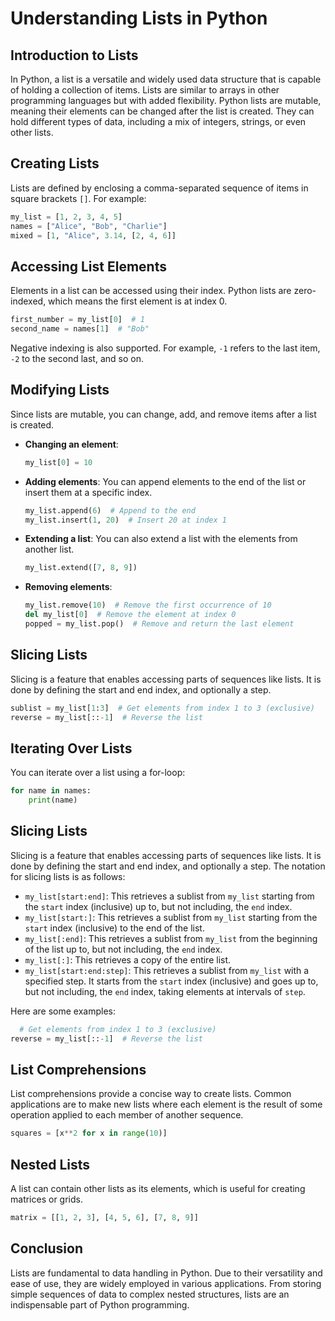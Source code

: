 # Understanding Lists in Python

## Introduction to Lists

In Python, a list is a versatile and widely used data structure that is capable of holding a collection of items. Lists are similar to arrays in other programming languages but with added flexibility. Python lists are mutable, meaning their elements can be changed after the list is created. They can hold different types of data, including a mix of integers, strings, or even other lists.

## Creating Lists

Lists are defined by enclosing a comma-separated sequence of items in square brackets `[]`. For example:

```python
my_list = [1, 2, 3, 4, 5]
names = ["Alice", "Bob", "Charlie"]
mixed = [1, "Alice", 3.14, [2, 4, 6]]
```

## Accessing List Elements

Elements in a list can be accessed using their index. Python lists are zero-indexed, which means the first element is at index 0.

```python
first_number = my_list[0]  # 1
second_name = names[1]  # "Bob"
```

Negative indexing is also supported. For example, `-1` refers to the last item, `-2` to the second last, and so on.

## Modifying Lists

Since lists are mutable, you can change, add, and remove items after a list is created.

- **Changing an element**: 
  ```python
  my_list[0] = 10
  ```

- **Adding elements**: You can append elements to the end of the list or insert them at a specific index.
  ```python
  my_list.append(6)  # Append to the end
  my_list.insert(1, 20)  # Insert 20 at index 1
  ```

- **Extending a list**: You can also extend a list with the elements from another list.
  ```python
  my_list.extend([7, 8, 9])
  ```

- **Removing elements**: 
  ```python
  my_list.remove(10)  # Remove the first occurrence of 10
  del my_list[0]  # Remove the element at index 0
  popped = my_list.pop()  # Remove and return the last element
  ```

## Slicing Lists

Slicing is a feature that enables accessing parts of sequences like lists. It is done by defining the start and end index, and optionally a step.

```python
sublist = my_list[1:3]  # Get elements from index 1 to 3 (exclusive)
reverse = my_list[::-1]  # Reverse the list
```

## Iterating Over Lists

You can iterate over a list using a for-loop:

```python
for name in names:
    print(name)
```

## Slicing Lists

Slicing is a feature that enables accessing parts of sequences like lists. It is done by defining the start and end index, and optionally a step. The notation for slicing lists is as follows:

- `my_list[start:end]`: This retrieves a sublist from `my_list` starting from the `start` index (inclusive) up to, but not including, the `end` index.
- `my_list[start:]`: This retrieves a sublist from `my_list` starting from the `start` index (inclusive) to the end of the list.
- `my_list[:end]`: This retrieves a sublist from `my_list` from the beginning of the list up to, but not including, the `end` index.
- `my_list[:]`: This retrieves a copy of the entire list.
- `my_list[start:end:step]`: This retrieves a sublist from `my_list` with a specified step. It starts from the `start` index (inclusive) and goes up to, but not including, the `end` index, taking elements at intervals of `step`.

Here are some examples:

```python
  # Get elements from index 1 to 3 (exclusive)
reverse = my_list[::-1]  # Reverse the list
```

## List Comprehensions

List comprehensions provide a concise way to create lists. Common applications are to make new lists where each element is the result of some operation applied to each member of another sequence.

```python
squares = [x**2 for x in range(10)]
```

## Nested Lists

A list can contain other lists as its elements, which is useful for creating matrices or grids.

```python
matrix = [[1, 2, 3], [4, 5, 6], [7, 8, 9]]
```

## Conclusion

Lists are fundamental to data handling in Python. Due to their versatility and ease of use, they are widely employed in various applications. From storing simple sequences of data to complex nested structures, lists are an indispensable part of Python programming.